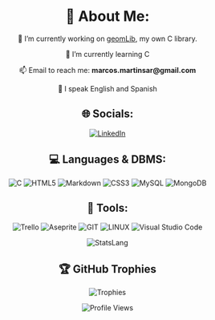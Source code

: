 <div align="center">

# 💫 About Me:
<p>🔭 I’m currently working on <a href="https://github.com/MMartinsar/geomLib">geomLib</a>, my own C library.</p>
<p>🌱 I’m currently learning C</p>
<p>📫 Email to reach me: <strong>marcos.martinsar@gmail.com</strong></p>
<p>📖 I speak English and Spanish</p>

## 🌐 Socials:
[![LinkedIn](https://img.shields.io/badge/LinkedIn-%230077B5.svg?style=for-the-badge&logo=linkedin&logoColor=white)](https://linkedin.com/in/marcos-martín-sarmiento-678ba7235/) 

## 💻 Languages & DBMS:
![C](https://img.shields.io/badge/c-%2300599C.svg?style=for-the-badge&logo=c&logoColor=white)
![HTML5](https://img.shields.io/badge/html5-%23E34F26.svg?style=for-the-badge&logo=html5&logoColor=white) 
![Markdown](https://img.shields.io/badge/markdown-%23000000.svg?style=for-the-badge&logo=markdown&logoColor=white) 
![CSS3](https://img.shields.io/badge/css3-%231572B6.svg?style=for-the-badge&logo=css3&logoColor=white) 
![MySQL](https://img.shields.io/badge/mysql-%2300f.svg?style=for-the-badge&logo=mysql&logoColor=white) 
![MongoDB](https://img.shields.io/badge/MongoDB-%234ea94b.svg?style=for-the-badge&logo=mongodb&logoColor=white)

## 🔧 Tools:
![Trello](https://img.shields.io/badge/Trello-%23026AA7.svg?style=for-the-badge&logo=Trello&logoColor=white) 
![Aseprite](https://img.shields.io/badge/Aseprite-FFFFFF?style=for-the-badge&logo=Aseprite&logoColor=#7D929E)
![GIT](https://img.shields.io/badge/Git-fc6d26?style=for-the-badge&logo=git&logoColor=white) 
![LINUX](https://img.shields.io/badge/Linux-FCC624?style=for-the-badge&logo=linux&logoColor=black)
![Visual Studio Code](https://img.shields.io/badge/VisualStudioCode-0078d7.svg?style=for-the-badge&logo=visual-studio-code&logoColor=white)

![StatsLang](https://github-readme-stats.vercel.app/api/top-langs/?username=MMartinsar&theme=dark&hide_border=false&include_all_commits=false&count_private=false&layout=compact&size_weight=0.3&count_weight=0.7&langs_count=10)

## 🏆 GitHub Trophies
![Trophies](https://github-profile-trophy.vercel.app/?username=MMartinsar&theme=nord&no-frame=false&no-bg=true&margin-w=4)

![Profile Views](https://komarev.com/ghpvc/?username=MMartinsar&color=blue)

</div>
